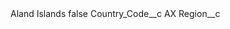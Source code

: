 <?xml version="1.0" encoding="UTF-8"?>
<CustomMetadata xmlns="http://soap.sforce.com/2006/04/metadata" xmlns:xsi="http://www.w3.org/2001/XMLSchema-instance" xmlns:xsd="http://www.w3.org/2001/XMLSchema">
    <label>Aland Islands</label>
    <protected>false</protected>
    <values>
        <field>Country_Code__c</field>
        <value xsi:type="xsd:string">AX</value>
    </values>
    <values>
        <field>Region__c</field>
        <value xsi:nil="true"/>
    </values>
</CustomMetadata>
